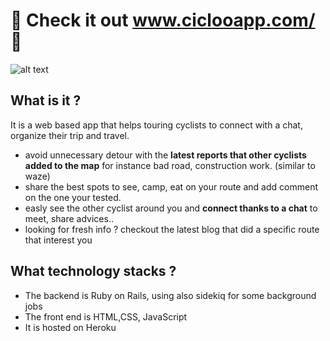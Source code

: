  # :mountain_bicyclist: Check it out www.ciclooapp.com/ :mountain_bicyclist:


![alt text](https://res.cloudinary.com/dwkwy2q1n/image/upload/q_auto:best/ciclo_overview)


## What is it ?
It is a web based app that helps touring cyclists to connect with a chat, organize their trip and travel.
- avoid unnecessary detour with the **latest reports that other cyclists added to the map** for instance bad road, construction work. (similar to waze)
- share the best spots to see, camp, eat on your route and add comment on the one your tested.
- easly see the other cyclist around you and **connect thanks to a chat** to meet, share advices..
- looking for fresh info ? checkout the latest blog that did a specific route that interest you

## What technology stacks ?
- The backend is Ruby on Rails, using also sidekiq for some background jobs 
- The front end is HTML,CSS, JavaScript 
- It is hosted on Heroku
